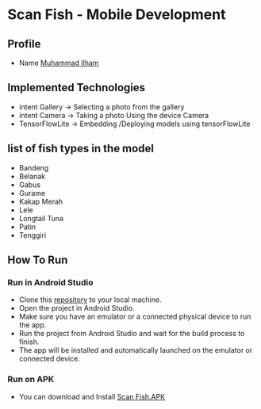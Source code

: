 <h1>Scan Fish - Mobile Development</h1>

 <h2>Profile</h2>

* Name [Muhammad Ilham](https://www.linkedin.com/in/muhammad-ilham-1b3031291/)

## <H2> Implemented Technologies </H2>
* intent Gallery -> Selecting a photo from the gallery
* intent Camera -> Taking a photo Using the device Camera
* TensorFlowLite -> Embedding /Deploying models using tensorFlowLite
## list of fish types in the model
* Bandeng
* Belanak
* Gabus
* Gurame
* Kakap Merah
* Lele
* Longtail Tuna
* Patin
* Tenggiri
## <H2> How To Run</H2>
### Run in Android Studio
* Clone this [repository](https://github.com/Milham771/Scan_Fish) to your local machine.
* Open the project in Android Studio.
* Make sure you have an emulator or a connected physical device to run the app.
* Run the project from Android Studio and wait for the build process to finish.
* The app will be installed and automatically launched on the emulator or connected device.
### Run on APK
* You can download and Install [Scan Fish.APK](https://drive.google.com/drive/u/1/folders/125ldHHrU2K7DZTuuuG7vaPI-Lkrhz_JT)
